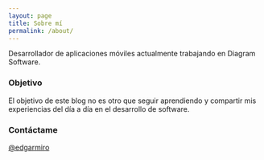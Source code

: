 ```yaml
---
layout: page
title: Sobre mí
permalink: /about/
---
```


Desarrollador de aplicaciones móviles actualmente trabajando en Diagram Software.

### Objetivo

El objetivo de este blog no es otro que seguir aprendiendo y compartir mis experiencias del día a día en el desarrollo de software.

### Contáctame

[@edgarmiro](https://twitter.com/edgarmiro)
